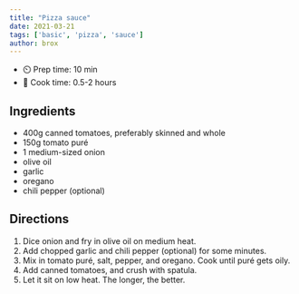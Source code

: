 ```yaml
---
title: "Pizza sauce"
date: 2021-03-21
tags: ['basic', 'pizza', 'sauce']
author: brox
---
```


- ⏲️ Prep time: 10 min
- 🍳 Cook time: 0.5-2 hours

## Ingredients

- 400g canned tomatoes, preferably skinned and whole
- 150g tomato puré
- 1 medium-sized onion
- olive oil
- garlic
- oregano
- chili pepper (optional)

## Directions

1. Dice onion and fry in olive oil on medium heat.
2. Add chopped garlic and chili pepper (optional) for some minutes.
3. Mix in tomato puré, salt, pepper, and oregano. Cook until puré gets oily.
4. Add canned tomatoes, and crush with spatula.
5. Let it sit on low heat. The longer, the better.
